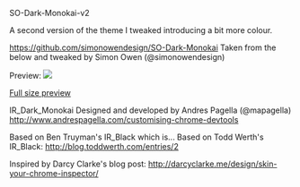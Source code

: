 SO-Dark-Monokai-v2

A second version of the theme I tweaked introducing a bit more colour.

https://github.com/simonowendesign/SO-Dark-Monokai
Taken from the below and tweaked by Simon Owen (@simonowendesign)

Preview:
<img src="http://farm9.staticflickr.com/8198/8179021192_67994d5fea_b.jpg" />

<a href="http://farm9.staticflickr.com/8198/8179021192_c24ea3c269_o.png">Full size preview</a>

IR_Dark_Monokai
Designed and developed by Andres Pagella (@mapagella)
http://www.andrespagella.com/customising-chrome-devtools

Based on Ben Truyman's IR_Black
which is...
Based on Todd Werth's IR_Black:
http://blog.toddwerth.com/entries/2

Inspired by Darcy Clarke's blog post:
http://darcyclarke.me/design/skin-your-chrome-inspector/